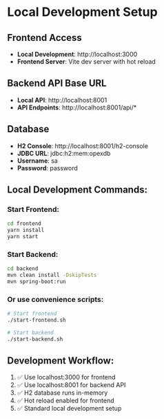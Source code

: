 # Local Development Setup

## Frontend Access
- **Local Development**: http://localhost:3000
- **Frontend Server**: Vite dev server with hot reload

## Backend API Base URL
- **Local API**: http://localhost:8001
- **API Endpoints**: http://localhost:8001/api/*

## Database
- **H2 Console**: http://localhost:8001/h2-console
- **JDBC URL**: jdbc:h2:mem:opexdb
- **Username**: sa
- **Password**: password

## Local Development Commands:

### Start Frontend:
```bash
cd frontend
yarn install
yarn start
```

### Start Backend:
```bash
cd backend
mvn clean install -DskipTests
mvn spring-boot:run
```

### Or use convenience scripts:
```bash
# Start frontend
./start-frontend.sh

# Start backend  
./start-backend.sh
```

## Development Workflow:
1. ✅ Use localhost:3000 for frontend
2. ✅ Use localhost:8001 for backend API
3. ✅ H2 database runs in-memory
4. ✅ Hot reload enabled for frontend
5. ✅ Standard local development setup